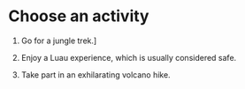 # Choose an activity

1. Go for a jungle trek.]

2. Enjoy a Luau experience, which is usually considered safe.

3. Take part in an exhilarating volcano hike.

